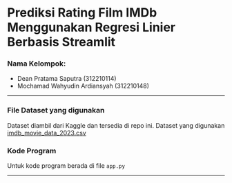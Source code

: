 # Prediksi Rating Film IMDb Menggunakan Regresi Linier Berbasis Streamlit

### Nama Kelompok:
- Dean Pratama Saputra (312210114)
- Mochamad Wahyudin Ardiansyah (312210148)
---
### File Dataset yang digunakan
Dataset diambil dari Kaggle dan tersedia di repo ini. Dataset yang digunakan [imdb_movie_data_2023.csv](https://github.com/Mwahyudin1/streamlit-imdb-app/blob/main/imdb_movie_data_2023.csv)

### Kode Program
Untuk kode program berada di file `app.py`

---
